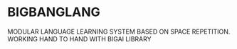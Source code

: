 # BIGBANGLANG
MODULAR LANGUAGE LEARNING SYSTEM BASED ON SPACE REPETITION.
WORKING HAND TO HAND WITH BIGAI LIBRARY
